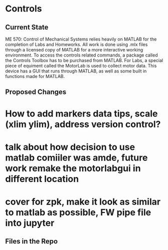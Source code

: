 # Controls

## Current State

ME 570: Control of Mechanical Systems relies heavily on MATLAB for the completion of Labs and Homeworks. All work is done using .mlx files through a licensed copy of MATLAB for a more interactive working environment. To access the controls related commands, a package called the Controls Toolbox has to be purchased from MATLAB. For Labs, a special piece of equiment called the MotorLab is used to collect motor data. This device has a GUI that runs through MATLAB, as well as some built in functions made for MATLAB.

## Proposed Changes

# How to add markers data tips, scale (xlim ylim), address version control?
# talk about how decision to use matlab comiiler was amde, future work remake the motorlabgui in different location
# cover for zpk, make it look as similar to matlab as possible, FW pipe file into jupyter

## Files in the Repo